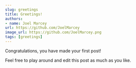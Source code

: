 ```yaml
---
slug: greetings
title: Greetings!
authors:
- name: Joel Marcey
url: https://github.com/JoelMarcey
image_url: https://github.com/JoelMarcey.png
tags: [greetings]
---
```


Congratulations, you have made your first post!

Feel free to play around and edit this post as much as you like.
